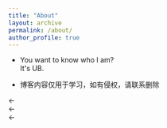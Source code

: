 ```yaml
---
title: "About"
layout: archive
permalink: /about/
author_profile: true
---
```


- You want to know who I am?  
It's UB.

- 博客内容仅用于学习，如有侵权，请联系删除  
  
<-  
<-  
<-  